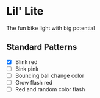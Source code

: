 # Lil' Lite
The fun bike light with big potential

## Standard Patterns
- [X] Blink red
- [ ] Bink pink
- [ ] Bouncing ball change color
- [ ] Grow flash red
- [ ] Red and random color flash
